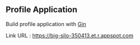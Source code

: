 ## Profile Application

Build profile application with [Gin](https://github.com/gin-gonic/gin)

Link URL : 
https://big-silo-350413.et.r.appspot.com
